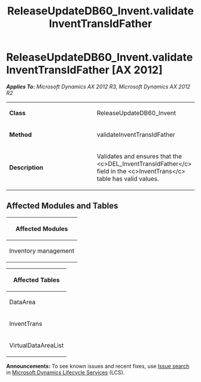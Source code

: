﻿---
title: ReleaseUpdateDB60_Invent.validateInventTransIdFather
TOCTitle: ReleaseUpdateDB60_Invent.validateInventTransIdFather
ms:assetid: 5c01617b-6116-ea8e-263d-a6f1abe54ae7
ms:mtpsurl: https://msdn.microsoft.com/en-us/library/JJ736341(v=AX.60)
ms:contentKeyID: 49708515
ms.date: 05/18/2015
mtps_version: v=AX.60
---

# ReleaseUpdateDB60\_Invent.validateInventTransIdFather [AX 2012]


_**Applies To:** Microsoft Dynamics AX 2012 R3, Microsoft Dynamics AX 2012 R2_

<table>
<colgroup>
<col style="width: 50%" />
<col style="width: 50%" />
</colgroup>
<tbody>
<tr class="odd">
<td><p><strong>Class</strong></p></td>
<td><p>ReleaseUpdateDB60_Invent</p></td>
</tr>
<tr class="even">
<td><p><strong>Method</strong></p></td>
<td><p>validateInventTransIdFather</p></td>
</tr>
<tr class="odd">
<td><p><strong>Description</strong></p></td>
<td><p>Validates and ensures that the &lt;c&gt;DEL_InventTransIdFather&lt;/c&gt; field in the &lt;c&gt;InventTrans&lt;/c&gt; table has valid values.</p></td>
</tr>
</tbody>
</table>


## Affected Modules and Tables

<table>
<colgroup>
<col style="width: 100%" />
</colgroup>
<thead>
<tr class="header">
<th><p>Affected Modules</p></th>
</tr>
</thead>
<tbody>
<tr class="odd">
<td><p>Inventory management</p></td>
</tr>
</tbody>
</table>


<table>
<colgroup>
<col style="width: 100%" />
</colgroup>
<thead>
<tr class="header">
<th><p>Affected Tables</p></th>
</tr>
</thead>
<tbody>
<tr class="odd">
<td><p>DataArea</p></td>
</tr>
<tr class="even">
<td><p>InventTrans</p></td>
</tr>
<tr class="odd">
<td><p>VirtualDataAreaList</p></td>
</tr>
</tbody>
</table>

  
**Announcements:** To see known issues and recent fixes, use [Issue search](http://go.microsoft.com/fwlink/?linkid=389258) in [Microsoft Dynamics Lifecycle Services](http://go.microsoft.com/fwlink/?linkid=306505) (LCS).

